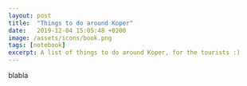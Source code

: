 ```yaml
---
layout: post
title:  "Things to do around Koper"
date:   2019-12-04 15:05:48 +0200
image: /assets/icons/book.png
tags: [notebook]
excerpt: A list of things to do around Koper, for the tourists :)
---
```


blabla